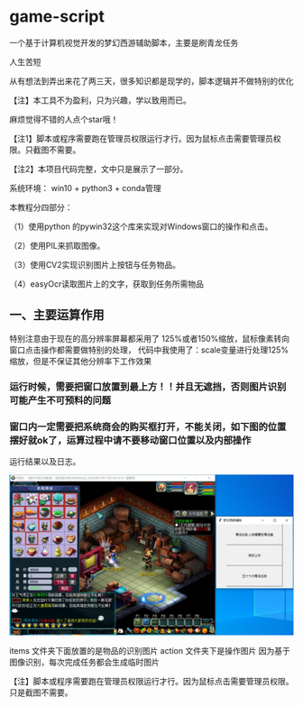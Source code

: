 # game-script

一个基于计算机视觉开发的梦幻西游辅助脚本，主要是刷青龙任务

人生苦短

从有想法到弄出来花了两三天，很多知识都是现学的，脚本逻辑并不做特别的优化

【注】本工具不为盈利，只为兴趣，学以致用而已。

麻烦觉得不错的人点个star哦！

【注1】脚本或程序需要跑在管理员权限运行才行。因为鼠标点击需要管理员权限。只截图不需要。

【注2】本项目代码完整，文中只是展示了一部分。

系统环境：
    win10 + python3 + conda管理 


本教程分四部分：

（1）使用python 的pywin32这个库来实现对Windows窗口的操作和点击。

（2）使用PIL来抓取图像。

（3）使用CV2实现识别图片上按钮与任务物品。

（4）easyOcr读取图片上的文字，获取到任务所需物品

## 一、主要运算作用
特别注意由于现在的高分辨率屏幕都采用了 125%或者150%缩放，鼠标像素转向窗口点击操作都需要做特别的处理，
代码中我使用了：scale变量进行处理125%缩放，但是不保证其他分辨率下工作效果

### 运行时候，需要把窗口放置到最上方！！并且无遮挡，否则图片识别可能产生不可预料的问题
### 窗口内一定需要把系统商会的购买框打开，不能关闭，如下图的位置摆好就ok了，运算过程中请不要移动窗口位置以及内部操作


运行结果以及日志。

![main](./imgs/main.jpg)

items 文件夹下面放置的是物品的识别图片
action 文件夹下是操作图片
因为基于图像识别，每次完成任务都会生成临时图片

【注】脚本或程序需要跑在管理员权限运行才行。因为鼠标点击需要管理员权限。只是截图不需要。
